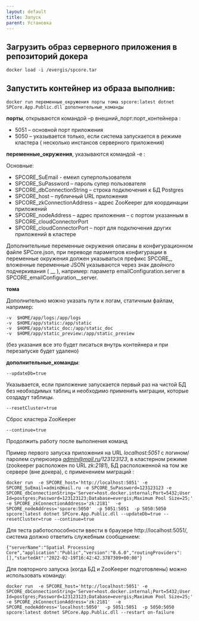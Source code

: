 ```yaml
---
layout: default
title: Запуск
parent: Установка
---
```

## Загрузить образ серверного приложения в репозиторий докера
```docker load -i /evergis/spcore.tar```
## Запустить контейнер из образа выполнив:
```docker run переменные_окружения порты тома spcore:latest dotnet SPCore.App.Public.dll дополнительные_команды```

**порты**, открываются командой –p внешний_порт:порт_контейнера :

* 5051 – основной порт приложения
* 5050 – указывается только, если система запускается в режиме кластера ( несколько инстансов серверного приложения)

**переменные_окружения**, указываются командой -e :

Основные:
* SPCORE_SuEmail - емеил суперпользователя
* SPCORE_SuPassword – пароль супер пользователя
* SPCORE_dbConnectionString – строка подключения к БД Postgres
* SPCORE_host – публичный URL приложения 
* SPCORE_zkConnectionAddress – адрес ZooKeeper для координации приложений
* SPCORE_nodeAddress – адрес приложения – с портом указанным в SPCORE_cloudConnectorPort
* SPCORE_cloudConnectorPort – порт для подключения других приложений в кластере


Дополнительные переменные окружения описаны в конфигурационном файле SPCore.json, при переводе параметров конфигурации в переменные окружения должен указываться префикс SPCORE_, вложенные переменные JSON указываются через знак двойного подчеркивания ( __ ), например: параметр emailConfiguration.server в SPCORE_emailConfiguration__server.

**тома**  

Дополнительно можно указать пути к логам, статичным файлам, например:

```console
-v  $HOME/app/logs:/app/logs
-v  $HOME/app/static:/app/static
-v  $HOME/app/static_doc:/app/static_doc
-v  $HOME/app/static_preview:/app/static_preview
```

(без указания все это будет писаться внутрь контейнера и при перезапуске будет удалено)

**дополнительные_команды**: 

`--updateDb=true `

Указывается, если приложение запускается первый раз на чистой БД без необходимых таблиц и необходимо применить миграции, которые создадут таблицы.

`--resetCluster=true`

Сброс кластера ZooKeeper

`--continue=true`

Продолжить работу после выполнения команд

Пример первого запуска приложения на URL *localhost:5051* с логином/паролем суперюзера *admin@mail.ru/123123123*,  в кластерном режиме (zookeeper расположен по URL *zk:2181*), БД расположенной на том же сервере (вне докера), с применением миграций :

```console
docker run  -e SPCORE_host='http://localhost:5051' -e SPCORE_SuEmail=admin@mail.ru -e SPCORE_SuPassword=123123123 -e SPCORE_dbConnectionString='Server=host.docker.internal;Port=5432;User Id=postgres;Password=123123123;Database=evergis;Maximum Pool Size=25;'  -e SPCORE_zkConnectionAddress='zk:2181'  -e SPCORE_nodeAddress='spcore:5050'  -p 5051:5051  -p 5050:5050 spcore:latest dotnet SPCore.App.Public.dll --updateDb=true --resetCluster=true --continue=true
```

Для теста работоспособности ввести в браузере http://localhost:5051/, система должно ответить служебным сообщением:

```console
{"serverName":"Spatial Processing Core","application":"Public","version":"0.6.0","routingProviders":[],"startedAt":"2022-02-19T16:42:42.3787309+00:00"}
```

Для повторного запуска (когда БД и ZooKeeper подготовлены) можно использовать команду:

```console
docker run  -e SPCORE_host='http://localhost:5051' -e SPCORE_dbConnectionString='Server=host.docker.internal;Port=5432;User Id=postgres;Password=123123123;Database=evergis;Maximum Pool Size=25;'  -e SPCORE_zkConnectionAddress='zk:2181'  -e SPCORE_nodeAddress='localhost:5050'  -p 5051:5051  -p 5050:5050 spcore:latest dotnet SPCore.App.Public.dll --restart on-failure
```


